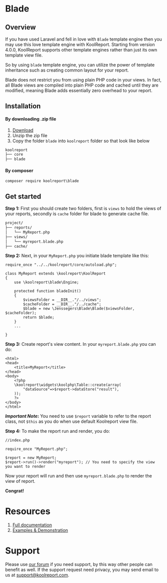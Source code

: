 # Blade

## Overview

If you have used Laravel and fell in love with `Blade` template engine then you may use this love template engine with KoolReport. Starting from version 4.0.0, KoolReport supports other template engines rather than just its own template view file.

So by using `blade` template engine, you can utilize the power of template inheritance such as creating common layout for your report. 

Blade does not restrict you from using plain PHP code in your views. In fact, all Blade views are compiled into plain PHP code and cached until they are modified, meaning Blade adds essentially zero overhead to your report.

## Installation

#### By downloading .zip file

1. [Download](https://www.koolreport.com/packages/blade)
2. Unzip the zip file
3. Copy the folder `blade` into `koolreport` folder so that look like below

```bash
koolreport
├── core
├── blade
```

#### By composer

```
composer require koolreport\blade
```

## Get started

__Step 1:__ First you should create two folders, first is `views` to hold the views of your reports, secondly is `cache` folder for blade to generate cache file.

```bash
project/
├── reports/
│   └── MyReport.php
├── views/
│   └── myreport.blade.php
├── cache/
```

__Step 2:__ Next, in your `MyReport.php` you initiate blade template like this:

```
require_once "../../koolreport/core/autoload.php";

class MyReport extends \koolreport\KoolReport
{
    use \koolreport\blade\Engine;
    
    protected function bladeInit()
    {
        $viewsFolder = __DIR__."/../views";
        $cacheFolder = __DIR__."/../cache";
        $blade = new \Jenssegers\Blade\Blade($viewsFolder, $cacheFolder);
        return $blade;
    }
    ...

}
```

__Step 3:__ Create report's view content. In your `myreport.blade.php` you can do:

```
<html>
<head>
    <title>MyReport</title>
</head>
<body>
    <?php
    \koolreport\widgets\koolphp\Table::create(array(
        "dataSource"=>$report->dataStore("result"),
    ));
    ?>
</body>
</html>
```

__*Important Note*:__ You need to use `$report` variable to refer to the report class, not `$this` as you do when use default Koolreport view file.

__Step 4:__ To make the report run and render, you do:


```
//index.php

require_once "MyReport.php";

$report = new MyReport;
$report->run()->render("myreport"); // You need to specify the view you want to render
```

Now your report will run and then use `myreport.blade.php` to render the view of report. 

__Congrat!__


# Resources

1. [Full documentation](https://www.koolreport.com/docs/blade/overview/)
2. [Examples & Demonstration](https://www.koolreport.com/examples)

# Support

Please use [our forum](https://www.koolreport.com/forum/topics) if you need support, by this way other people can benefit as well. If the support request need privacy, you may send email to us at [support@koolreport.com](mailto:support@koolreport.com).